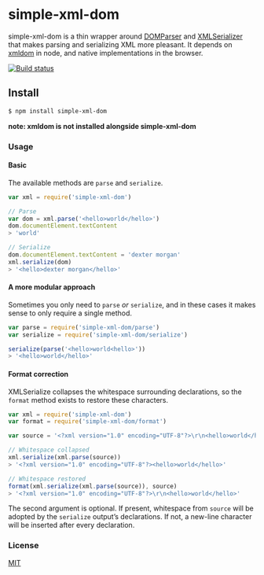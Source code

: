 # simple-xml-dom

simple-xml-dom is a thin wrapper around [DOMParser](https://developer.mozilla.org/en-US/docs/Web/API/DOMParser) and [XMLSerializer](https://developer.mozilla.org/en-US/docs/XMLSerializer) that makes parsing and serializing XML more pleasant. It depends on [xmldom](https://npm.im/xmldom) in node, and native implementations in the browser.

[![Build status](https://travis-ci.org/michaelrhodes/simple-xml-dom.svg?branch=master)](https://travis-ci.org/michaelrhodes/simple-xml-dom)

## Install
``` sh
$ npm install simple-xml-dom
```
**note: xmldom is not installed alongside simple-xml-dom**

### Usage

#### Basic
The available methods are `parse` and `serialize`.

```js
var xml = require('simple-xml-dom')

// Parse 
var dom = xml.parse('<hello>world</hello>')
dom.documentElement.textContent
> 'world'

// Serialize
dom.documentElement.textContent = 'dexter morgan'
xml.serialize(dom)
> '<hello>dexter morgan</hello>'
```

#### A more modular approach
Sometimes you only need to `parse` *or* `serialize`, and in these cases it makes sense to only require a single method.

```js
var parse = require('simple-xml-dom/parse')
var serialize = require('simple-xml-dom/serialize')

serialize(parse('<hello>world<hello>'))
> '<hello>world</hello>'
```

#### Format correction
XMLSerialize collapses the whitespace surrounding declarations, so the `format` method exists to restore these characters.

```js
var xml = require('simple-xml-dom')
var format = require('simple-xml-dom/format')

var source = '<?xml version="1.0" encoding="UTF-8"?>\r\n<hello>world</hello>'

// Whitespace collapsed
xml.serialize(xml.parse(source))
> '<?xml version="1.0" encoding="UTF-8"?><hello>world</hello>'

// Whitespace restored
format(xml.serialize(xml.parse(source)), source)
> '<?xml version="1.0" encoding="UTF-8"?>\r\n<hello>world</hello>'
```

The second argument is optional. If present, whitespace from `source` will be adopted by the `serialize` output’s declarations. If not, a new-line character will be inserted after every declaration.

### License
[MIT](http://opensource.org/licenses/MIT)
